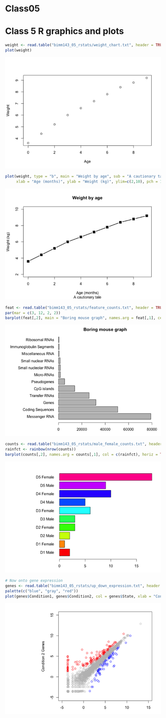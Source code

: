 Class05
================

# Class 5 R graphics and plots

``` r
weight <- read.table("bimm143_05_rstats/weight_chart.txt", header = TRUE)
plot(weight)
```

![](Class05_files/figure-gfm/unnamed-chunk-1-1.png)<!-- -->

``` r
plot(weight, type = "b", main = "Weight by age", sub = "A cautionary tale", 
     xlab = "Age (months)", ylab = "Weight (kg)", ylim=c(2,10), pch = 15, cex = 1.5, lwd = 2)
```

![](Class05_files/figure-gfm/unnamed-chunk-1-2.png)<!-- -->

``` r
feat <- read.table("bimm143_05_rstats/feature_counts.txt", header = TRUE, sep = "\t")
par(mar = c(3, 12, 2, 2))
barplot(feat[,2], main = "Boring mouse graph", names.arg = feat[,1], cex.names = 1, horiz = TRUE, las = 1, xlim = c(0, 80000))
```

![](Class05_files/figure-gfm/unnamed-chunk-1-3.png)<!-- -->

``` r
counts <- read.table("bimm143_05_rstats/male_female_counts.txt", header = TRUE, sep = "\t")
rainfct <- rainbow(nrow(counts))
barplot(counts[,2], names.arg = counts[,1], col = c(rainfct), horiz = TRUE, las = 1)
```

![](Class05_files/figure-gfm/unnamed-chunk-1-4.png)<!-- -->

``` r
# Now onto gene expression
genes <- read.table("bimm143_05_rstats/up_down_expression.txt", header = TRUE, sep = "\t")
palette(c("blue", "gray", "red"))
plot(genes$Condition1, genes$Condition2, col = genes$State, xlab = "Condition 1 Genes", xlim = c(-5, 15), ylim = c(-5, 15), ylab = "Condition 2 Genes")
```

![](Class05_files/figure-gfm/unnamed-chunk-1-5.png)<!-- -->
